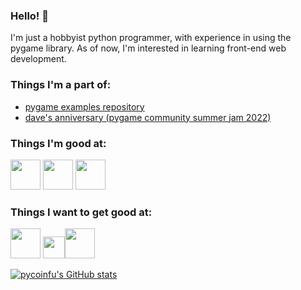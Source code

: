 ### Hello! 👋
I'm just a hobbyist python programmer, with experience in using the pygame library. As of now, I'm interested in learning front-end web development.

### Things I'm a part of:
- <a href="https://github.com/Matiiss/pygame_examples">pygame examples repository</a>
- <a href="https://github.com/blankRiot96/Daves-Anniversary">dave's anniversary (pygame community summer jam 2022)</a>

### Things I'm good at:
<img src="https://media.discordapp.net/attachments/1065276745076445194/1071422357186556024/pythonlogo.png" width=48> <img src="https://media.discordapp.net/attachments/1065276745076445194/1071422043150614599/communityIcon_cmjo55tgjjp81.png" width=48> <img src="https://media.discordapp.net/attachments/1065276745076445194/1071422445677989918/htmllogo.png" width=48>

### Things I want to get good at:
<img src="https://media.discordapp.net/attachments/1065276745076445194/1071422394339692604/csslogo.png?width=660&height=701" width=48> <img src="https://media.discordapp.net/attachments/1065276745076445194/1071422409330151494/jslogo.png" width=35><img src="https://sass-lang.com/assets/img/styleguide/seal-color-aef0354c.png" width=48>

[![pycoinfu's GitHub stats](https://github-readme-stats.vercel.app/api?username=pycoinfu&hide=stars&count_private=true&show_icons=true&theme=tokyonight&hide_border=true)](https://github.com/anuraghazra/github-readme-stats)
